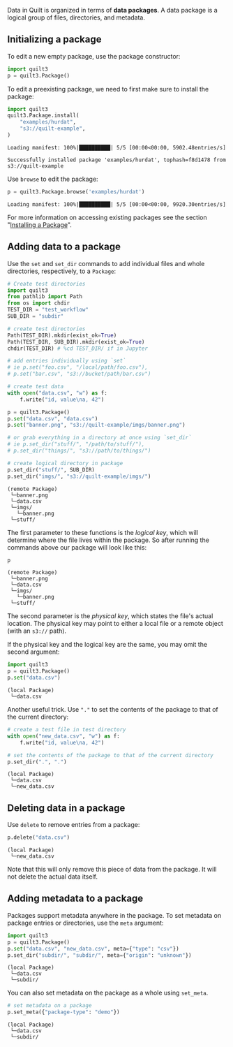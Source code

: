<!-- markdownlint-disable -->
Data in Quilt is organized in terms of **data packages**. A data package is a logical group of files, directories, and metadata.

## Initializing a package

To edit a new empty package, use the package constructor:


```python
import quilt3
p = quilt3.Package()
```

To edit a preexisting package, we need to first make sure to install the package:


```python
import quilt3
quilt3.Package.install(
    "examples/hurdat",
    "s3://quilt-example",
)
```

    Loading manifest: 100%|██████████| 5/5 [00:00<00:00, 5902.48entries/s]

    Successfully installed package 'examples/hurdat', tophash=f8d1478 from s3://quilt-example


    


Use `browse` to edit the package:
<!--pytest-codeblocks:cont-->


```python
p = quilt3.Package.browse('examples/hurdat')
```

    Loading manifest: 100%|██████████| 5/5 [00:00<00:00, 9920.30entries/s]


For more information on accessing existing packages see the section "[Installing a Package](installing-a-package.md)".

## Adding data to a package

Use the `set` and `set_dir` commands to add individual files and whole directories, respectively, to a `Package`:



```python
# Create test directories
import quilt3
from pathlib import Path
from os import chdir
TEST_DIR = "test_workflow"
SUB_DIR = "subdir"

# create test directories
Path(TEST_DIR).mkdir(exist_ok=True)
Path(TEST_DIR, SUB_DIR).mkdir(exist_ok=True)
chdir(TEST_DIR) # %cd TEST_DIR/ if in Jupyter

# add entries individually using `set`
# ie p.set("foo.csv", "/local/path/foo.csv"),
# p.set("bar.csv", "s3://bucket/path/bar.csv")

# create test data
with open("data.csv", "w") as f:
    f.write("id, value\na, 42")

p = quilt3.Package()
p.set("data.csv", "data.csv")
p.set("banner.png", "s3://quilt-example/imgs/banner.png")

# or grab everything in a directory at once using `set_dir`
# ie p.set_dir("stuff/", "/path/to/stuff/"),
# p.set_dir("things/", "s3://path/to/things/")

# create logical directory in package
p.set_dir("stuff/", SUB_DIR)
p.set_dir("imgs/", "s3://quilt-example/imgs/")
```




    (remote Package)
     └─banner.png
     └─data.csv
     └─imgs/
       └─banner.png
     └─stuff/



The first parameter to these functions is the *logical key*, which will determine where the file lives within the package. So after running the commands above our package will look like this:
<!--pytest-codeblocks:cont-->


```python
p
```




    (remote Package)
     └─banner.png
     └─data.csv
     └─imgs/
       └─banner.png
     └─stuff/



The second parameter is the *physical key*, which states the file's actual location. The physical key may point to either a local file or a remote object (with an `s3://` path).

If the physical key and the logical key are the same, you may omit the second argument:


```python
import quilt3
p = quilt3.Package()
p.set("data.csv")
```




    (local Package)
     └─data.csv



Another useful trick. Use `"."` to set the contents of the package to that of the current directory:
<!--pytest-codeblocks:cont-->


```python
# create a test file in test directory
with open("new_data.csv", "w") as f:
    f.write("id, value\na, 42")

# set the contents of the package to that of the current directory
p.set_dir(".", ".")
```




    (local Package)
     └─data.csv
     └─new_data.csv



## Deleting data in a package

Use `delete` to remove entries from a package:
<!--pytest-codeblocks:cont-->


```python
p.delete("data.csv")
```




    (local Package)
     └─new_data.csv



Note that this will only remove this piece of data from the package. It will not delete the actual data itself.

## Adding metadata to a package

Packages support metadata anywhere in the package. To set metadata on package entries or directories, use the `meta` argument:


```python
import quilt3
p = quilt3.Package()
p.set("data.csv", "new_data.csv", meta={"type": "csv"})
p.set_dir("subdir/", "subdir/", meta={"origin": "unknown"})
```




    (local Package)
     └─data.csv
     └─subdir/



You can also set metadata on the package as a whole using `set_meta`.
<!--pytest-codeblocks:cont-->


```python
# set metadata on a package
p.set_meta({"package-type": "demo"})
```




    (local Package)
     └─data.csv
     └─subdir/


